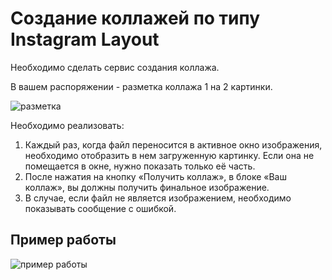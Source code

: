 # Создание коллажей по типу Instagram Layout

Необходимо сделать сервис создания коллажа.

В вашем распоряжении - разметка коллажа 1 на 2 картинки.

![разметка](img/layout.png)

Необходимо реализовать:
1. Каждый раз, когда файл переносится в активное окно изображения,
необходимо отобразить в нем загруженную картинку. 
Если она не помещается в окне, нужно показать только её часть.
2. После нажатия на кнопку «Получить коллаж», 
в блоке «Ваш коллаж», вы должны получить финальное изображение.
3. В случае, если файл не является изображением, необходимо показывать сообщение с
ошибкой.

## Пример работы

![пример работы](img/demo.gif)


